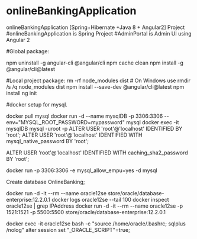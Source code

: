# onlineBankingApplication
onlineBankingApplication [Spring+Hibernate +Java 8 + Angular2]
Project 
#onlineBankingApplication is Spring Project
#AdminPortal is Admin UI using Angular 2


#Global package:

npm uninstall -g angular-cli @angular/cli
npm cache clean
npm install -g @angular/cli@latest

#Local project package:
rm -rf node_modules dist # On Windows use rmdir /s /q node_modules dist
npm install --save-dev @angular/cli@latest
npm install
ng init


#docker setup for mysql.

docker pull mysql
docker run -d --name mysqlDB -p 3306:3306 --env="MYSQL_ROOT_PASSWORD=mypassword" mysql
docker exec -it mysqlDB mysql -uroot -p
ALTER USER 'root'@'localhost' IDENTIFIED BY 'root';
ALTER USER 'root'@'localhost' IDENTIFIED WITH mysql_native_password BY 'root';

ALTER USER 'root'@'localhost' IDENTIFIED WITH caching_sha2_password BY 'root';

docker run -p 3306:3306 -e mysql_allow_empu=yes -d mysql 

Create database OnlineBanking;


docker run -d -it --rm --name oracle12se store/oracle/database-enterprise:12.2.0.1
docker logs oracle12se --tail 100
docker inspect oracle12se | grep IPAddress
docker run -d -it --rm --name oracle12se -p 1521:1521 -p 5500:5500 store/oracle/database-enterprise:12.2.0.1

docker exec -it oracle12se bash -c "source /home/oracle/.bashrc; sqlplus /nolog"
alter session set "_ORACLE_SCRIPT"=true;



